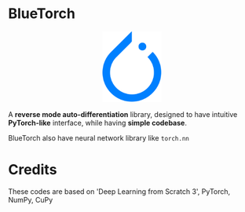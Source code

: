 # BlueTorch

<p align="center">
    <img src="bluetorch-icon.png" width="120" height="144">
</p>

A **reverse mode auto-differentiation** library, designed to have intuitive **PyTorch-like** interface,
while having **simple codebase**. 

BlueTorch also have neural network library like `torch.nn`

# Credits
These codes are based on 'Deep Learning from Scratch 3', PyTorch, NumPy, CuPy
